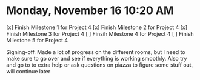 # Monday, November 16 10:20 AM
[x] Finish Milestone 1 for Project 4
[x] Finish Milestone 2 for Project 4
[x] Finish Milestone 3 for Project 4
[ ] Finsih Milestone 4 for Project 4
[ ] Finish Milestone 5 for Project 4

Signing-off. Made a lot of progress on the different rooms, but I need to make sure to go over and see if everything is working smoothly. Also try and go to to extra help or ask questions on piazza to figure some stuff out, will continue later
